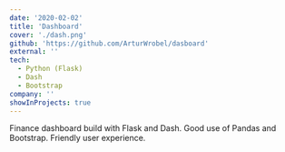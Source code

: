 ```yaml
---
date: '2020-02-02'
title: 'Dashboard'
cover: './dash.png'
github: 'https://github.com/ArturWrobel/dasboard'
external: ''
tech:
  - Python (Flask)
  - Dash
  - Bootstrap
company: ''
showInProjects: true
---
```


Finance dashboard build with Flask and Dash. Good use of Pandas and Bootstrap. Friendly user experience.
